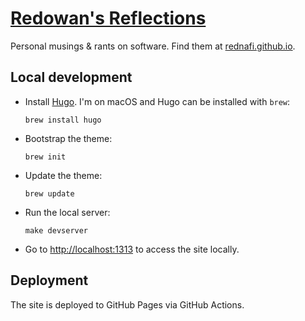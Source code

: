 # [Redowan's Reflections][site]

Personal musings & rants on software. Find them at [rednafi.github.io][site].

## Local development

* Install [Hugo][hugo]. I'm on macOS and Hugo can be installed with `brew`:

    ```
    brew install hugo
    ```
* Bootstrap the theme:

    ```
    brew init
    ```
* Update the theme:

    ```
    brew update
    ```
* Run the local server:

    ```
    make devserver
    ```
* Go to [http://localhost:1313][localhost] to access the site locally.

## Deployment

The site is deployed to GitHub Pages via GitHub Actions.


[site]: https://rednafi.github.io
[hugo]: https://gohugo.io/
[localhost]: http://localhost:1313
